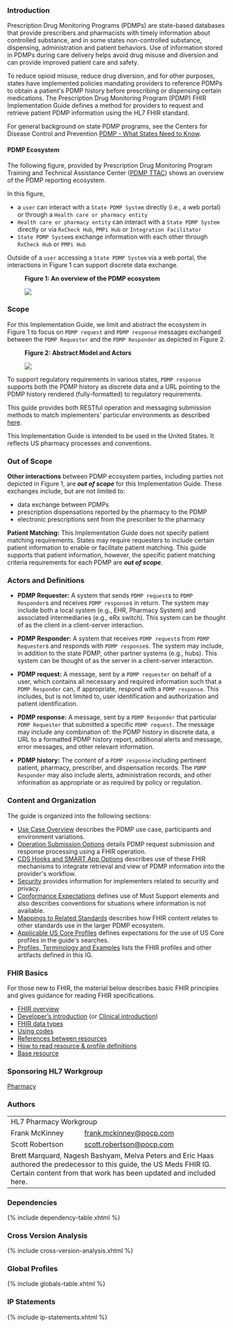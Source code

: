 ### Introduction

Prescription Drug Monitoring Programs (PDMPs) are state-based databases that provide prescribers and pharmacists with timely information about controlled substance, and in some states non-controlled substance, dispensing, administration and patient behaviors. Use of information stored in PDMPs during care delivery helps avoid drug misuse and diversion and can provide improved patient care and safety.

To reduce opioid misuse, reduce drug diversion, and for other purposes, states have implemented policies mandating providers to reference PDMPs to obtain a patient's PDMP history before prescribing or dispensing certain medications. The Prescription Drug Monitoring Program (PDMP) FHIR Implementation Guide defines a method for providers to request and retrieve patient PDMP information using the HL7 FHIR standard. 

For general background on state PDMP programs, see the Centers for Disease Control and Prevention [PDMP - What States Need to Know](https://www.cdc.gov/drugoverdose/pdmp/index.html).
 
#### PDMP Ecosystem

The following figure, provided by Prescription Drug Monitoring Program Training and Technical Assistance Center ([PDMP TTAC](https://www.pdmpassist.org)) shows an overview of the PDMP reporting ecosystem.  

In this figure, 
* a `user` can interact with a `State PDMP System` directly (i.e., a web portal) or through a `Health care or pharmacy entity`
* `Health care or pharmacy entity` can interact with a `State PDMP System` directly or via `RxCheck Hub`, `PMPi Hub` or `Integration Facilitator`
* `State PDMP System`s exchange information with each other through `RxCheck Hub` or `PMPi Hub`

Outside of a `user` accessing a `State PDMP System` via a web portal, the interactions in Figure 1 can support discrete data exchange. 

<div>
<figure class="figure">
<figcaption class="figure-caption"><strong>Figure 1: An overview of the PDMP ecosystem</strong></figcaption>
  <p>
  <img src="pdmp-ecosystem-small.png" style="float:none">  
  </p>
</figure>
</div>
<p></p>

### Scope

For this Implementation Guide, we limit and abstract the ecosystem in Figure 1 to focus on `PDMP request` and `PDMP response` messages exchanged between the `PDMP Requester` and the `PDMP Responder` as depicted in Figure 2.

<div>
<figure class="figure">
<figcaption class="figure-caption"><strong>Figure 2:  Abstract Model and Actors</strong></figcaption>
  <p>
  <img src="pdmp-overview-scope.png" style="float:none">  
  </p>
</figure>
</div>
<p></p>

To support regulatory requirements in various states, `PDMP response` supports both the PDMP history as discrete data and a URL pointing to the PDMP history rendered (fully-formatted) to regulatory requirements.

This guide provides both RESTful operation and messaging submission methods to match implementers' particular environments as described [here](submission-options.html).

This Implementation Guide is intended to be used in the United States.  It reflects US pharmacy processes and conventions.

### Out of Scope
**Other interactions** between PDMP ecosystem parties, including parties not depicted in Figure 1, are ***out of scope*** for this Implementation Guide.  These exchanges include, but are not limited to:
- data exchange between PDMPs
- prescription dispensations reported by the pharmacy to the PDMP
- electronic prescriptions sent from the prescriber to the pharmacy


**Patient Matching:** This Implementation Guide does not specify patient matching requirements.  States may require requesters to include certain patient information to enable or facilitate patient matching.  This guide supports that patient information, however, the specific patient matching criteria requirements for each PDMP are ***out of scope***.


### Actors and Definitions

- **PDMP Requester:** A system that sends `PDMP request`s to `PDMP Responder`s and receives `PDMP response`s in return. The system may include both a local system (e.g., EHR, Pharmacy System) and associated intermediaries (e.g., eRx switch). This system can be thought of as the client in a client-server interaction.  

- **PDMP Responder:** A system that receives `PDMP request`s from `PDMP Requester`s and responds with `PDMP response`s. The system may include, in addition to the state PDMP, other partner systems (e.g., hubs).  This system can be thought of as the server in a client-server interaction.

- **PDMP request:** A message, sent by a `PDMP requester` on behalf of a user, which contains all necessary and required information such that a `PDMP Responder` can, if appropriate, respond with a `PDMP response`.  This includes, but is not limited to, user identification and authorization and patient identification.

- **PDMP response:** A message, sent by a `PDMP Responder` that particular `PDMP Requester` that submitted a specific  `PDMP request`.  The message may include any combination of: the PDMP history in discrete data, a URL to a formatted PDMP history report, additional alerts and message, error messages, and other relevant information.

- **PDMP history:** The content of a `PDMP response` including pertinent patient, pharmacy, prescriber, and dispensation records. The `PDMP Responder` may also include alerts, administration records, and other information as appropriate or as required by policy or regulation. 


### Content and Organization

The guide is organized into the following sections:

- [Use Case Overview](use-case.html) describes the PDMP use case, participants and environment variations.
- [Operation Submission Options](submission-options.html) details PDMP request submission and response processing using a FHIR operation.
- [CDS Hooks and SMART App Options](cds-smart.html) describes use of these FHIR mechanisms to integrate retrieval and view of PDMP information into the provider's workflow.
- [Security](security.html) provides information for implementers related to security and privacy.
- [Conformance Expectations](conformance.html) defines use of Must Support elements and also describes conventions for situations where information is not available.
- [Mappings to Related Standards](mappings.html) describes how FHIR content relates to other standards use in the larger PDMP ecosystem.
- [Applicable US Core Profiles](us-core-profiles.html) defines expectations for the use of US Core profiles in the guide's searches.
- [Profiles, Terminology and Examples](artifacts.html) lists the FHIR profiles and other artifacts defined in this IG.

### FHIR Basics 

For those new to FHIR, the material below describes basic FHIR principles and gives guidance for reading FHIR specifications.

- [FHIR overview](http://hl7.org/fhir/R4/overview.html)
- [Developer’s introduction](http://hl7.org/fhir/R4/overview-dev.html) (or [Clinical introduction](http://hl7.org/fhir/R4/overview-clinical.html))
- [FHIR data types](http://hl7.org/fhir/R4/datatypes.html)
- [Using codes](http://hl7.org/fhir/R4/terminologies.html)
- [References between resources](http://hl7.org/fhir/R4/references.html)
- [How to read resource & profile definitions](http://hl7.org/fhir/R4/formats.html)
- [Base resource](http://hl7.org/fhir/R4/resource.html)

### Sponsoring HL7 Workgroup  
[Pharmacy](http://www.hl7.org/Special/committees/medication/index.cfm)

### Authors

<table class="grid">
    <tbody>
	  <tr>
		<td colspan="2">HL7 Pharmacy Workgroup</td>
  	  </tr>
	  <tr>
		<td>Frank McKinney</td>
		<td><a href="mailto:frank.mckinney@pocp.com">frank.mckinney@pocp.com</a></td>
	  </tr>
	  <tr>
		<td>Scott Robertson</td>
		<td><a href="mailto:scott.robertson@pocp.com">scott.robertson@pocp.com</a></td>
	  </tr>
	  <tr>
		<td colspan="2">Brett Marquard, Nagesh Bashyam, Melva Peters and Eric Haas authored the predecessor to this guide, the US Meds FHIR IG. Certain content from that work has been updated and included here.</td>
	  </tr>
	</tbody>
  </table>


### Dependencies
{% include dependency-table.xhtml %}

### Cross Version Analysis
{% include cross-version-analysis.xhtml %}

### Global Profiles
{% include globals-table.xhtml %}

### IP Statements
{% include ip-statements.xhtml %}
